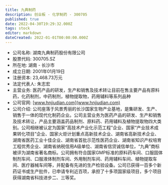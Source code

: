 ```yaml
---
title: 九典制药
description: 创业板 - 化学制药 - 300705
published: true
date: 2022-04-30T19:29:32.000Z
tags: stock
editor: markdown
dateCreated: 2022-01-01T00:00:00.000Z
---
```


- 公司名称: 湖南九典制药股份有限公司
- 股票代码: 300705.SZ
- 所在地: 湖南 - 长沙市
- 成立日期: 2001年01月19日
- 注册资本: 23,468.73万元
- 法定代表人: 朱志宏
- 主营业务: 医药产品的研发，生产和销售及技术转让目前在售主要产品有原料药，化药制剂，中药制剂，植物提取物，药用辅料等系列品种
- 公司官网: [www.hnjiudian.com](www.hnjiudian.com)
- 公司介绍: 公司座落于风景秀丽的长沙国家生物产业基地，是集研发、生产、销售于一体的现代化制药企业。公司主营业务为医药产品的研发、生产和销售及技术转让，产品主要涵盖药品制剂、原料药、药用辅料及植物提取物四大类别。公司相继被认定为国家“高技术产业化示范工程”企业、国家“产业技术成果转化项目”企业、国家火炬计划重点高新技术企业、湖南省高新技术企业、湖南省医药工业十佳企业、湖南省首批示范性医药企业、湖南省知识产权培育工程优秀企业、湖南省纳税信用A级单位、湖南省信贷诚信单位，“九典”商标被评为湖南省著名商标。公司拥有符合国家GMP标准的原料药车间、口服固体制剂车间、口服液体制剂车间、外用制剂车间、药用辅料车间、植物提取车间、医疗器械车间等，并配备有先进的生产检验设备。公司已获得一百多个新药证书或生产批件，已申请专利近百项，承担了十多项国家级项目，多个项目获得湖南省科技进步二、三等奖。


